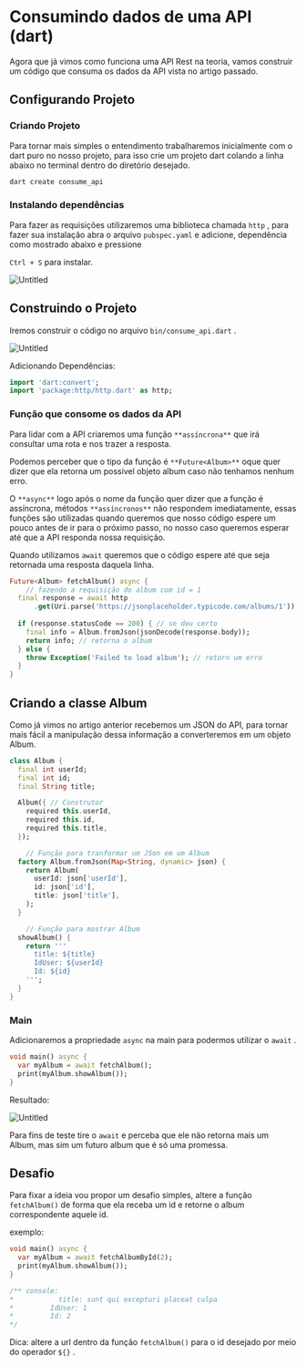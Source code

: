 # Consumindo dados de uma API (dart)

Agora que já vimos como funciona uma API Rest na teoria, vamos construir um código que consuma os dados da API vista no artigo passado.

## Configurando Projeto

### Criando Projeto

Para tornar mais simples o entendimento trabalharemos inicialmente com o dart puro no nosso projeto, para isso crie um projeto dart colando a linha abaixo no terminal dentro do diretório desejado.

```bash
dart create consume_api
```

### Instalando dependências

Para fazer as requisições utilizaremos uma biblioteca chamada `http` , para fazer sua instalação abra o arquivo `pubspec.yaml` e adicione, dependência como mostrado abaixo e pressione 

`Ctrl + S` para instalar.

![Untitled](Consumindo%20dados%20de%20uma%20API%20(dart)%20c647c721270b47eaa2b6932ee74a1d6d/Untitled.png)

## Construindo o Projeto

Iremos construir o código no arquivo `bin/consume_api.dart` .

![Untitled](Consumindo%20dados%20de%20uma%20API%20(dart)%20c647c721270b47eaa2b6932ee74a1d6d/Untitled%201.png)

Adicionando Dependências:

```dart
import 'dart:convert';
import 'package:http/http.dart' as http;
```

### Função que consome os dados da API

Para lidar com a API criaremos uma função `**assíncrona**` que irá consultar uma rota e nos trazer a resposta.

Podemos perceber que o tipo da função é `**Future<Album>**` oque quer dizer que ela retorna um possível objeto album caso não tenhamos nenhum erro.

O `**async**` logo após o nome da função quer dizer que a função é assíncrona, métodos `**assíncronos**` não respondem imediatamente, essas funções são utilizadas quando queremos que nosso código espere um pouco antes de ir para o próximo passo, no nosso caso queremos esperar até que a API responda nossa requisição.

Quando utilizamos `await` queremos que o código espere até que seja retornada uma resposta daquela linha.

```dart
Future<Album> fetchAlbum() async {
	// fazendo a requisição do album com id = 1
  final response = await http 
      .get(Uri.parse('https://jsonplaceholder.typicode.com/albums/1'));
	
  if (response.statusCode == 200) { // se deu certo
    final info = Album.fromJson(jsonDecode(response.body)); 
    return info; // retorna o album
  } else { 
    throw Exception('Failed to load album'); // retorn um erro
  }
}
```

## Criando a classe Album

Como já vimos no artigo anterior recebemos um JSON do API, para tornar mais fácil a manipulação dessa informação a converteremos em um objeto Album.

```dart
class Album {
  final int userId;
  final int id;
  final String title;

  Album({ // Construtor
    required this.userId,
    required this.id,
    required this.title,
  });

	// Função para tranformar um JSon em um Album
  factory Album.fromJson(Map<String, dynamic> json) {
    return Album(
      userId: json['userId'],
      id: json['id'],
      title: json['title'],
    );
  }

	// Função para mostrar Album
  showAlbum() {
    return '''
      title: ${title}
      IdUser: ${userId} 
      Id: ${id} 
    ''';
  }
}
```

### Main

Adicionaremos a propriedade `async` na main para podermos utilizar o `await` .

```dart
void main() async {
  var myAlbum = await fetchAlbum();
  print(myAlbum.showAlbum());
}
```

Resultado:

![Untitled](Consumindo%20dados%20de%20uma%20API%20(dart)%20c647c721270b47eaa2b6932ee74a1d6d/Untitled%202.png)

Para fins de teste tire o `await` e perceba que ele não retorna mais um Album, mas sim um futuro album que é só uma promessa.

## Desafio

Para fixar a ideia vou propor um desafio simples, altere a função `fetchAlbum()` de forma que ela receba um id e retorne o album correspondente aquele id.

exemplo:

```dart
void main() async {
  var myAlbum = await fetchAlbumById(2);
  print(myAlbum.showAlbum());
}

/** console:
*			title: sunt qui excepturi placeat culpa
*		  IdUser: 1 
*		  Id: 2
*/
```

Dica: altere a url dentro da função `fetchAlbum()` para o id desejado por meio do operador `${}` .